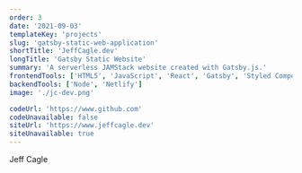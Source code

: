 ```yaml
---
order: 3
date: '2021-09-03'
templateKey: 'projects'
slug: 'gatsby-static-web-application'
shortTitle: 'JeffCagle.dev'
longTitle: 'Gatsby Static Website'
summary: 'A serverless JAMStack website created with Gatsby.js.'
frontendTools: ['HTML5', 'JavaScript', 'React', 'Gatsby', 'Styled Components']
backendTools: ['Node', 'Netlify']
image: './jc-dev.png'

codeUrl: 'https://www.github.com'
codeUnavailable: false
siteUrl: 'https://www.jeffcagle.dev'
siteUnavailable: true
---
```


Jeff Cagle
